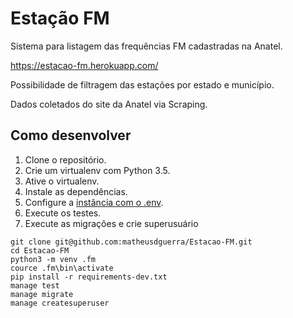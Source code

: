 # Estação FM

Sistema para listagem das frequências FM cadastradas na Anatel.

https://estacao-fm.herokuapp.com/

Possibilidade de filtragem das estações por estado e município.

Dados coletados do site da Anatel via Scraping.

## Como desenvolver

1. Clone o repositório.
2. Crie um virtualenv com Python 3.5.
3. Ative o virtualenv.
4. Instale as dependências.
5. Configure a [instância com o .env](env_example).
6. Execute os testes.
7. Execute as migrações e crie superusuário

```console
git clone git@github.com:matheusdguerra/Estacao-FM.git
cd Estacao-FM
python3 -m venv .fm
cource .fm\bin\activate
pip install -r requirements-dev.txt
manage test
manage migrate
manage createsuperuser
```
